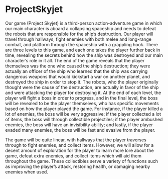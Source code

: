 # ProjectSkyjet

Our game (Project Skyjet) is a third-person action-adventure game in which our main character is aboard a collapsing spaceship and needs to defeat the robots that are responsible for the ship’s destruction. Our player will travel through hallways, fight enemies with both melee and long-range combat, and platform through the spaceship with a grappling hook. There are three levels to this game, and each one takes the player further back in time, revealing the secrets behind how the ship was destroyed and our main character’s role in it all. The end of the game reveals that the player themselves was the one who caused the ship’s destruction; they were actually an officer of the ship who learned that the ship was carrying dangerous weapons that would kickstart a war on another planet, and destroyed the ship in order to stop it. The robots, who the player originally thought were the cause of the destruction, are actually in favor of the ship and were attacking the player for destroying it. At the end of each level, the player will fight a boss in order to progress, and in the final level, the boss will be revealed to be the player themselves, who has specific movements based on how the player played the game. For instance, if the player killed a lot of enemies, the boss will be very aggressive; if the player collected a lot of items, the boss will through collectible projectiles; if the player ambushed enemies, the boss will have an invisibility ability; and lastly, if the player evaded many enemies, the boss will be fast and evasive from the player. 

The game will be quite linear, with hallways that the player traverses through to fight enemies, and collect items. However, we will allow for a decent amount of exploration for the player to learn more lore about the game, defeat extra enemies, and collect items which will aid them throughout the game. These collectibles serve a variety of functions such as improving the player’s attack, restoring health, or damaging nearby enemies when used.
